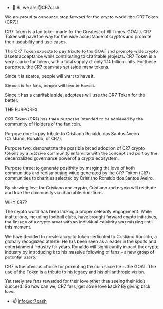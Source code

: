 - 👋 Hi, we are @CR7cash

We are proud to announce step forward for the crypto world: the CR7
Token (CR7)!
 
CR7 Token is a fan token made for the Greatest of All Times (GOAT). 
CR7 Token will pave the way for the wide acceptance of cryptos and promote
their useability and use-cases. 
 
The CR7 Token expects to pay tribute to the GOAT and promote wide crypto
assets acceptance while contributing to charitable projects. CR7 Token is a
very scarce fan token, with a total supply of only 1.14 billion units. For these
purposes, the CR7 team has set aside many tokens.
 
Since it is scarce, people will want to have it.
 
Since it is for fans, people will love to have it. 
 
Since it has a charitable side, adoptees will use the CR7 Token for the
better.
 
THE PURPOSES
 
CR7 Token (CR7) has three purposes intended to be achieved by the
community of Holders of the fan coin.
 
Purpose   one:   to   pay   tribute   to   Cristiano   Ronaldo   dos   Santos   Aveiro
(Cristiano, Ronaldo, or CR7).
 
Purpose two: demonstrate the possible broad adoption of CR7 crypto tokens
by a massive community unfamiliar with the concept and portray the
decentralized governance power of a crypto ecosystem.
 
Purpose   three:   to   generate   positivity   by   merging   the   love   of   both
communities and redistributing value generated by the CR7 Token (CR7)
communities to charities selected by Cristiano Ronaldo dos Santos Aveiro.
 
By showing love for Cristiano and crypto, Cristiano and crypto will retribute
and love the community via charitable donations.
 
WHY CR7?
 
The crypto world has been lacking a proper celebrity engagement. While
institutions, including football clubs, have brought forward crypto initiatives,
the linkage of a crypto asset with an individual celebrity was missing until
this moment. 
 
We have decided to create a crypto token dedicated to Cristiano Ronaldo, a
globally recognized athlete. He has been seen as a leader in the sports and
entertainment industry for years. Ronaldo will significantly impact the crypto
industry by introducing it to his massive following of fans – a new group of
potential users. 
 
CR7 is the obvious choice for promoting the coin since he is the GOAT. The
use of the Token is a tribute to his legacy and his philanthropic vision. 
 
Yet rarely are fans rewarded for their love other than seeing their idols
succeed. So how can we, CR7 fans, get some love back? By giving back
love.

- 📫 info@cr7.cash 

<!---
CR7cash/CR7cash is a ✨ special ✨ repository because its `README.md` (this file) appears on your GitHub profile.
You can click the Preview link to take a look at your changes.
--->
